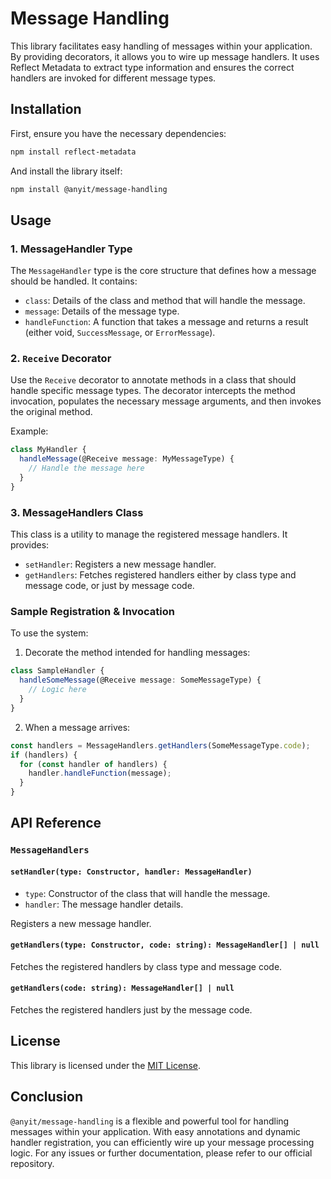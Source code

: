 # Message Handling

This library facilitates easy handling of messages within your application. By providing decorators, it allows you to 
wire up message handlers. It uses Reflect Metadata to extract type information and ensures the correct 
handlers are invoked for different message types.

## Installation

First, ensure you have the necessary dependencies:
```bash
npm install reflect-metadata
```

And install the library itself:
```bash
npm install @anyit/message-handling
```

## Usage

### 1. MessageHandler Type

The `MessageHandler` type is the core structure that defines how a message should be handled. It contains:

- `class`: Details of the class and method that will handle the message.
- `message`: Details of the message type.
- `handleFunction`: A function that takes a message and returns a result (either void, `SuccessMessage`, or `ErrorMessage`).

### 2. `Receive` Decorator

Use the `Receive` decorator to annotate methods in a class that should handle specific message types. The decorator intercepts the method invocation, populates the necessary message arguments, and then invokes the original method.

Example:

```typescript
class MyHandler {
  handleMessage(@Receive message: MyMessageType) {
    // Handle the message here
  }
}
```

### 3. MessageHandlers Class

This class is a utility to manage the registered message handlers. It provides:

- `setHandler`: Registers a new message handler.
- `getHandlers`: Fetches registered handlers either by class type and message code, or just by message code.

### Sample Registration & Invocation

To use the system:

1. Decorate the method intended for handling messages:

```typescript
class SampleHandler {
  handleSomeMessage(@Receive message: SomeMessageType) {
    // Logic here
  }
}
```

2. When a message arrives:

```typescript
const handlers = MessageHandlers.getHandlers(SomeMessageType.code);
if (handlers) {
  for (const handler of handlers) {
    handler.handleFunction(message);
  }
}
```

## API Reference

### `MessageHandlers`

#### `setHandler(type: Constructor, handler: MessageHandler)`

- `type`: Constructor of the class that will handle the message.
- `handler`: The message handler details.

Registers a new message handler.

#### `getHandlers(type: Constructor, code: string): MessageHandler[] | null`

Fetches the registered handlers by class type and message code.

#### `getHandlers(code: string): MessageHandler[] | null`

Fetches the registered handlers just by the message code.

## License

This library is licensed under the [MIT License](./LICENSE).

## Conclusion

`@anyit/message-handling` is a flexible and powerful tool for handling messages within your application. With easy 
annotations and dynamic handler registration, you can efficiently wire up your message processing logic. For any issues 
or further documentation, please refer to our official repository.
